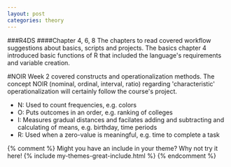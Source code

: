 ```yaml
---
layout: post
categories: theory
---
```

###R4DS
####Chapter 4, 6, 8
The chapters to read covered workflow suggestions about basics, scripts and projects. 
The basics chapter 4 introduced basic functions of R that included the language's requirements and variable creation.



#NOIR
Week 2 covered constructs and operationalization methods. The concept NOIR  (nominal, ordinal, interval, ratio) regarding 'characteristic' operationalization will certainly follow the course's project. 

- N: Used to count frequencies, e.g. colors
- O: Puts outcomes in an order, e.g. ranking of colleges
- I: Measures gradual distances and facilates adding and subtracting and calculating of means, e.g. birthday, time periods
- R: Used when a zero-value is meaningful, e.g. time to complete a task

{% comment %}
Might you have an include in your theme? Why not try it here!
{% include my-themes-great-include.html %}
{% endcomment %}


